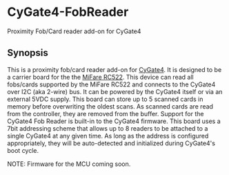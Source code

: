 # CyGate4-FobReader

Proximity Fob/Card reader add-on for CyGate4

## Synopsis

This is a proximity fob/card reader add-on for [CyGate4](https://github.com/cyrusbuilt/CyGate4).  It is designed to be a carrier board for the the [MiFare RC522](https://www.sunfounder.com/products/rfid-kit-red?gclid=Cj0KCQiArvX_BRCyARIsAKsnTxO6bHAqdLXI3AX8OYaqy2ZX4cgSUb_q4Uc7XjE1UnNScZQvjEgl5SEaAoUVEALw_wcB). This device can read all fobs/cards supported by the MiFare RC522 and connects to the CyGate4 over I2C (aka 2-wire) bus. It can be powered by the CyGate4 itself or via an external 5VDC supply. This board can store up to 5 scanned cards in memory before overwriting the oldest scans. As scanned cards are read from the controller, they are removed from the buffer. Support for the CyGate4 Fob Reader is built-in to the CyGate4 firmware. This board uses a 7bit addressing scheme that allows up to 8 readers to be attached to a single CyGate4 at any given time. As long as the address is configured appropriately, they will be auto-detected and initialized during CyGate4's boot cycle.

NOTE: Firmware for the MCU coming soon.
